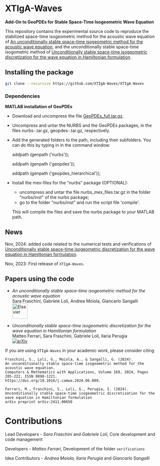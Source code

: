 # XTIgA-Waves
**Add-On to GeoPDEs for Stable Space-Time Isogeometric Wave Equation**

This repository contains the experimental source code to reproduce the stabilized space-time isogeometric method for the acoustic wave equation of
[An unconditionally stable space–time isogeometric method for the acoustic wave equation](https://arxiv.org/abs/2303.07268),
and the unconditionally stable space-time isogometric method of 
[Unconditionally stable space-time isogeometric discretization for the wave equation in Hamiltonian formulation](https://arxiv.org/abs/2303.07268).

## Installing the package
```bash
git clone --recursive https://github.com/XTIgA-Waves/XTIgA-Waves
```

### Dependencies

**MATLAB installation of GeoPDEs**

  * Download and uncompress the file [GeoPDEs_full.tar.gz](https://rafavzqz.github.io/geopdes/download/). 
  * Uncompress and untar the NURBS and the GeoPDEs packages, in the files
    nurbs-<version>.tar.gz, geopdes-<version>.tar.gz, respectively.
  * Add the generated folders to the path, including their subfolders. 
    You can do this by typing in in the command window:

    addpath (genpath ('nurbs'));
    
    addpath (genpath ('geopdes'));
    
    addpath (genpath ('geopdes_hierarchical'));
    
  * Install the mex-files for the "nurbs" package (OPTIONAL):
     * uncompress and untar the file nurbs_mex_files.tar.gz in the folder "nurbs/inst" of the nurbs package;
     * go to the folder "nurbs/inst" and run the script file 'compile'.
       
     This will compile the files and save the nurbs package to your MATLAB path.

## News
Nov, 2024: added code related to the numerical tests and verifications of [Unconditionally stable space-time isogeometric discretization for the wave equation in Hamiltonian formulation](https://arxiv.org/abs/2303.07268).

Nov, 2023: First release of `XTIgA-Waves`. 

## Papers using the code
* *An unconditionally stable space–time isogeometric method for the acoustic wave equation*  
Sara Fraschini, Gabriele Loli, Andrea Moiola, Giancarlo Sangalli  
[<img class="publication-brand-image" src="https://sdfestaticassets-eu-west-1.sciencedirectassets.com/prod/4b190b964b2415d63e7a2050ee5b17f5f8cbb4eb/image/elsevier-non-solus.png" alt="Elsevier" width="50">](https://www.sciencedirect.com/science/article/pii/S0898122124002773)


* *Unconditionally stable space-time isogeometric discretization for the wave equation in Hamiltonian formulation*  
Matteo Ferrari, Sara Fraschini, Gabriele Loli, Ilaria Perugia  
[![arXiv](https://img.shields.io/badge/arXiv-2411.00650-b31b1b.svg)](https://arxiv.org/abs/2411.00650)


If you are using `XTIgA-Waves` in your academic work, please consider citing 
```
Fraschini, S., Loli, G., Moiola, A., & Sangalli, G. (2024).
An unconditionally stable space-time isogeometric method for the acoustic wave equation.
Computers & Mathematics with Applications, Volume 169, 2024, Pages 205-222, ISSN 0898-1221.
https://doi.org/10.1016/j.camwa.2024.06.009.
```
```
Ferrari, M., Fraschini, S., Loli, G., Perugia, I. (2024).
Unconditionally stable space-time isogeometric discretization for the wave equation in Hamiltonian formulation
arXiv preprint arXiv:2411.00650
```

# Contributions 
Lead Developers - *Sara Fraschini* and *Gabriele Loli*, Core development and code management 

Developers  - *Matteo Ferrari*, Development of the folder `verifications`

Idea Contributors - *Andrea Moiola, Ilaria Perugia* and *Giancarlo Sangalli*

